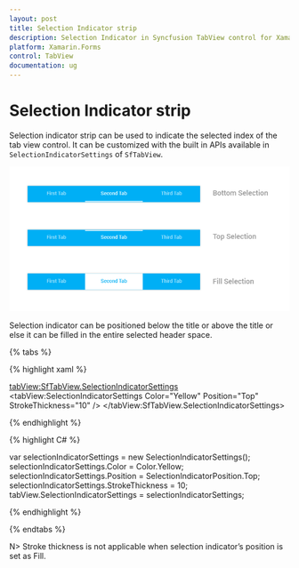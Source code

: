 ```yaml
---
layout: post
title: Selection Indicator strip
description: Selection Indicator in Syncfusion TabView control for Xamarin.Forms platform
platform: Xamarin.Forms
control: TabView
documentation: ug
---
```


# Selection Indicator strip

Selection indicator strip can be used to indicate the selected index of the tab view control. It can be customized with the built in APIs available in `SelectionIndicatorSettings` of `SfTabView`.

![](images/Selection-Indicator/tabstyle02.png)


Selection indicator can be positioned below the title or above the title or else it can be filled in the entire selected header space.

{% tabs %}

{% highlight xaml %}

<tabView:SfTabView.SelectionIndicatorSettings>
	<tabView:SelectionIndicatorSettings
	Color="Yellow" 
	Position="Top" 
	StrokeThickness="10"
	/>
</tabView:SfTabView.SelectionIndicatorSettings>
			
{% endhighlight %}

{% highlight C# %}

var selectionIndicatorSettings = new SelectionIndicatorSettings();
selectionIndicatorSettings.Color = Color.Yellow;
selectionIndicatorSettings.Position = SelectionIndicatorPosition.Top;
selectionIndicatorSettings.StrokeThickness = 10;
tabView.SelectionIndicatorSettings = selectionIndicatorSettings;


{% endhighlight %}

{% endtabs %}

N> Stroke thickness is not applicable when selection indicator’s position is set as Fill.


